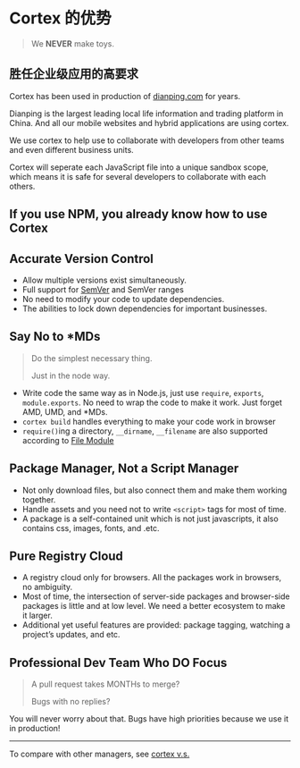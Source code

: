 # Cortex 的优势

> We **NEVER** make toys.

## 胜任企业级应用的高要求

Cortex has been used in production of [dianping.com](http://t.dianping.com) for years.

Dianping is the largest leading local life information and trading platform in China. And all our mobile websites and hybrid applications are using cortex.

We use cortex to help use to collaborate with developers from other teams and even different business units.

Cortex will seperate each JavaScript file into a unique sandbox scope, which means it is safe for several developers to collaborate with each others.

## If you use NPM, you already know how to use Cortex

## Accurate Version Control

- Allow multiple versions exist simultaneously.
- Full support for [SemVer](http://semver.org) and SemVer ranges
- No need to modify your code to update dependencies.
- The abilities to lock down dependencies for important businesses.

## Say No to *MDs

> Do the simplest necessary thing.
>
> Just in the node way.

* Write code the same way as in Node.js, just use `require`, `exports`, `module.exports`. No need to wrap the code to make it work. Just forget AMD, UMD, and *MDs.
* `cortex build` handles everything  to make your code work in browser
* `require()`ing a directory, `__dirname`, `__filename` are also supported according to [File Module](http://nodejs.org/api/modules.html#modules_file_modules)

## Package Manager, Not a Script Manager

- Not only download files, but also connect them and make them working together.
- Handle assets and you need not to write `<script>` tags for most of time.
- A package is a self-contained unit which is not just javascripts, it also contains css, images, fonts, and .etc.

## Pure Registry Cloud

* A registry cloud only for browsers. All the packages work in browsers, no ambiguity.
* Most of time, the intersection of server-side packages and browser-side packages is little and at low level. We need a better ecosystem to make it larger.
* Additional yet useful features are provided: package tagging, watching a project’s updates, and etc.

## Professional Dev Team Who DO Focus

> A pull request takes MONTHs to merge?
>
> Bugs with no replies?

You will never worry about that. Bugs have high priorities because we use it in production!

****

To compare with other managers, see [cortex v.s.](http://book.ctx.io/instructions/cortex_vs.html)

